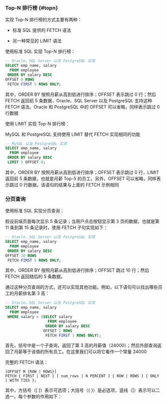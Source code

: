 ### Top-N 排行榜 {#topn}

实现 Top-N 排行榜的方式主要有两种：

* 标准 SQL 提供的 FETCH 语法

* 另一种常见的 LIMIT 语法

使用标准 SQL 实现 Top-N 排行榜：

```sql
-- Oracle、SQL Server 以及 PostgreSQL 实现
SELECT emp_name, salary
  FROM employee
 ORDER BY salary DESC
OFFSET 0 ROWS
 FETCH FIRST 5 ROWS ONLY;
```

其中，ORDER BY 按照月薪从高到低进行排序；OFFSET 表示跳过 0 行；然后 FETCH 返回前 5 条数据，Oracle、SQL Server 以及 PostgreSQL 支持这种 FETCH 语法。Oracle 和 PostgreSQL 中的 OFFSET 可以省略，同样表示跳过 0 行数据

使用 LIMIT 实现 Top-N 排行榜：

MySQL 和 PostgreSQL 支持使用 LIMIT 替代 FETCH 实现相同的功能

```sql
-- MySQL 以及 PostgreSQL 实现
SELECT emp_name, salary
  FROM employee
 ORDER BY salary DESC
 LIMIT 5 OFFSET 0;
```

其中，ORDER BY 按照月薪从高到低进行排序；OFFSET 表示跳过 0 行，LIMIT 返回前 5 条数据，也就是月薪 Top-5 的员工。另外，OFFSET 可以省略，同样表示跳过 0 行数据。该语句的结果与上面的 FETCH 示例相同

### 分页查询

使用标准 SQL 实现分页查询：

假设前端页面每次显示 5 条记录；当用户点击按钮显示第 3 页的数据，也就是第 11 条到第 15 条记录时，使用 FETCH 子句实现如下：

```sql
-- Oracle、SQL Server 以及 PostgreSQL 实现
SELECT emp_name, salary
  FROM employee
 ORDER BY salary DESC
OFFSET 10 ROWS
 FETCH FIRST 5 ROWS ONLY;
```

其中，ORDER BY 按照月薪从高到低进行排序；OFFSET 跳过 10 行；然后 FETCH 返回随后的 5 条数据。

通过这种分页查询的方式，还可以实现其他功能。例如，以下语句可以找出哪些员工的月薪排名第 3 高：

```sql
-- Oracle、SQL Server 以及 PostgreSQL 实现
SELECT emp_name, salary
  FROM employee
 WHERE salary = (SELECT salary
                   FROM employee
                  ORDER BY salary DESC
                 OFFSET 2 ROWS
                  FETCH FIRST 1 ROWS ONLY);
```

首先，括号中是一个子查询，返回了第 3 高的月薪值（24000）；然后外部查询返回了月薪等于该值的所有员工。在这里我们可以将它看作一个常量 24000

完整的 FETCH 语法：

```
[OFFSET M {ROW | ROWS}]
FETCH { FIRST | NEXT } [ num_rows | N PERCENT ] { ROW | ROWS } { ONLY | WITH TIES };
```

其中，方括号（\[ \]）表示可选项；大括号（{ }）是必选项，竖线（\|）表示可以二选一。每个参数的作用如下：

